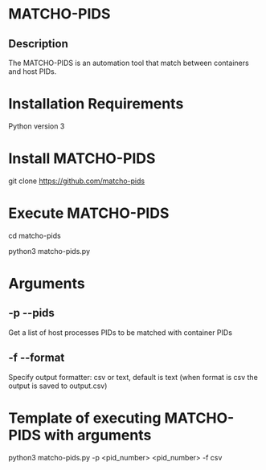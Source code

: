 # **MATCHO-PIDS**

## Description
The MATCHO-PIDS is an automation tool that match between containers and host PIDs.

# Installation Requirements
Python version 3

# Install MATCHO-PIDS
git clone https://github.com/matcho-pids

# Execute MATCHO-PIDS
cd matcho-pids

python3 matcho-pids.py

# Arguments

## -p --pids
Get a list of host processes PIDs to be matched with container PIDs

## -f --format
Specify output formatter: csv or text, default is text (when format is csv the output is saved to output.csv)

# Template of executing MATCHO-PIDS with arguments
python3 matcho-pids.py -p <pid_number> <pid_number> -f csv
